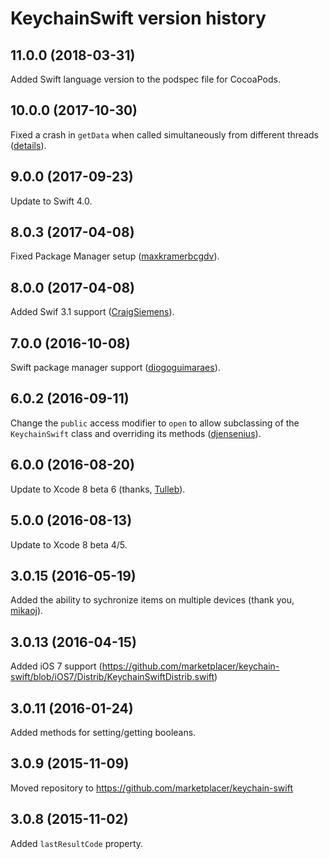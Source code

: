# KeychainSwift version history

## 11.0.0 (2018-03-31)

Added Swift language version to the podspec file for CocoaPods.

## 10.0.0 (2017-10-30)

Fixed a crash in `getData` when called simultaneously from different threads ([details](https://github.com/evgenyneu/keychain-swift/pull/68)).


## 9.0.0 (2017-09-23)

Update to Swift 4.0.

## 8.0.3 (2017-04-08)

Fixed Package Manager setup ([maxkramerbcgdv](https://github.com/maxkramerbcgdv)).

## 8.0.0 (2017-04-08)

Added Swif 3.1 support ([CraigSiemens](https://github.com/CraigSiemens)).


## 7.0.0 (2016-10-08)

Swift package manager support ([diogoguimaraes](https://github.com/diogoguimaraes)).


## 6.0.2 (2016-09-11)

Change the `public` access modifier to `open` to allow subclassing of the `KeychainSwift` class and overriding its methods ([djensenius](https://github.com/djensenius)).


## 6.0.0 (2016-08-20)

Update to Xcode 8 beta 6 (thanks, [Tulleb](https://github.com/Tulleb)).


## 5.0.0 (2016-08-13)

Update to Xcode 8 beta 4/5.


## 3.0.15 (2016-05-19)

Added the ability to sychronize items on multiple devices (thank you, [mikaoj](https://github.com/mikaoj)).


## 3.0.13 (2016-04-15)

Added iOS 7 support (https://github.com/marketplacer/keychain-swift/blob/iOS7/Distrib/KeychainSwiftDistrib.swift)


## 3.0.11 (2016-01-24)

Added methods for setting/getting booleans.


## 3.0.9 (2015-11-09)

Moved repository to https://github.com/marketplacer/keychain-swift


## 3.0.8 (2015-11-02)

Added `lastResultCode` property.